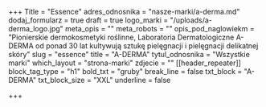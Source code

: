 +++
Title = "Essence"
adres_odnosnika = "nasze-marki/a-derma.md"
dodaj_formularz = true
draft = true
logo_marki = "/uploads/a-derma_logo.jpg"
meta_opis = ""
meta_robots = ""
opis_pod_naglowiekm = "Pionierskie dermokosmetyki roślinne, Laboratoria Dermatologiczne A-DERMA od ponad 30 lat kultywują sztukę pielęgnacji i pielęgnacji delikatnej skóry"
slug = "essence"
title = "A-DERMA"
tytul_odnosnika = "Wszystkie marki"
which_layout = "strona-marki"
zdjecie = ""
[[header_repeater]]
block_tag_type = "h1"
bold_txt = "gruby"
break_line = false
txt_block = "A-DERMA"
txt_block_size = "XXL"
underline = false

+++
